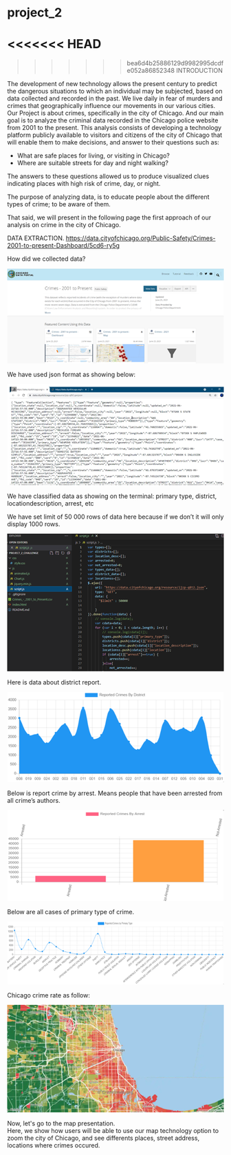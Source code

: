 # project_2
<<<<<<< HEAD
=======

>>>>>>> bea6d4b25886129d9982995dcdfe052a86852348
INTRODUCTION

The development of new technology allows the present century to predict the dangerous situations to which an individual may be subjected, based on data collected and recorded in the past. We live daily in fear of murders and crimes that geographically influence our movements in our various cities. Our Project is about crimes, specifically in the city of Chicago.
And our main goal is to analyze the criminal data recorded in the Chicago police website from 2001 to the present.
This analysis consists of developing a technology platform publicly available to visitors and citizens of the city of Chicago that will enable them to make decisions, and answer to their questions such as:

- What are safe places for living, or visiting in Chicago?
- Where are suitable streets for day and night walking?

The answers to these questions allowed us to produce visualized clues indicating places with high risk of crime, day, or night.

The purpose of analyzing data, is to educate people about the different types of crime; to be aware of them.

That said, we will present in the following page the first approach of our analysis on crime in the city of Chicago.

DATA EXTRACTION.
https://data.cityofchicago.org/Public-Safety/Crimes-2001-to-present-Dashboard/5cd6-ry5g

How did we collected data?


![](images/data_collection.png)


We have used json format as showing below: 


![](images/json_format.png)

 

We have classified data as showing on the terminal: primary type, district, locationdescription, arrest, etc

We have set limit of 50 000 rows of data here because if we don’t it will only display 1000  rows.

![](images/code_rows_limit.png)


 
 

Here is data about district report.

 ![](images/crimes_district_report.png)





Below is report crime by arrest. Means people that have been arrested from all crime’s authors.



![](images/crimes_by_arrest.png)





Below are all cases of primary type of crime.


![](images/crimes_by_primary_type.png)





Chicago crime rate as follow:


![](images/chicago_crimes_rate.png)



 

 Now, let's go to the map presentation.  
 Here, we show how users will be able to use our map technology option to zoom the city of Chicago, and see differents places, street address, locations where crimes occured. 

